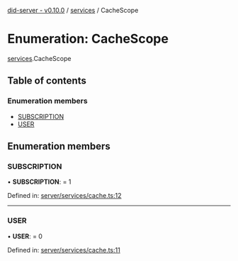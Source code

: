 [did-server - v0.10.0](../README.md) / [services](../modules/services.md) / CacheScope

# Enumeration: CacheScope

[services](../modules/services.md).CacheScope

## Table of contents

### Enumeration members

- [SUBSCRIPTION](services.cachescope.md#subscription)
- [USER](services.cachescope.md#user)

## Enumeration members

### SUBSCRIPTION

• **SUBSCRIPTION**: = 1

Defined in: [server/services/cache.ts:12](https://github.com/Puzzlepart/did/blob/dev/server/services/cache.ts#L12)

___

### USER

• **USER**: = 0

Defined in: [server/services/cache.ts:11](https://github.com/Puzzlepart/did/blob/dev/server/services/cache.ts#L11)
